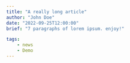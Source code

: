 ```yaml
---
title: "A really long article"
author: "John Doe"
date: "2022-09-25T12:00:00"
brief: "7 paragraphs of lorem ipsum. enjoy!"

tags:
    - news
    - Demo
---
```



